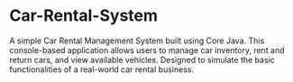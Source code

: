 # Car-Rental-System
A simple Car Rental Management System built using Core Java. This console-based application allows users to manage car inventory, rent and return cars, and view available vehicles. Designed to simulate the basic functionalities of a real-world car rental business.
